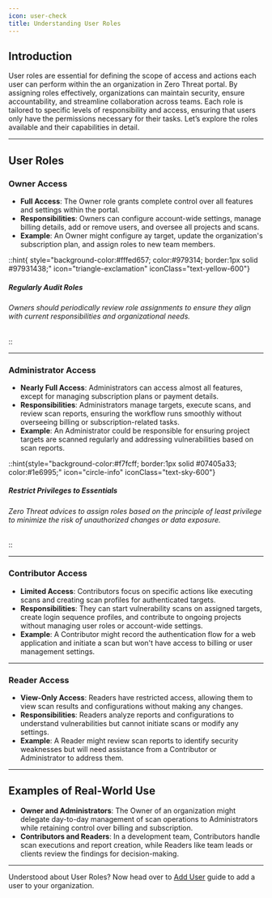 ```yaml
---
icon: user-check
title: Understanding User Roles
---
```



## Introduction

User roles are essential for defining the scope of access and actions each user can perform within the an organization in Zero Threat portal. By assigning roles effectively, organizations can maintain security, ensure accountability, and streamline collaboration across teams. Each role is tailored to specific levels of responsibility and access, ensuring that users only have the permissions necessary for their tasks. Let’s explore the roles available and their capabilities in detail.

***

## User Roles

### Owner Access

* **Full Access**: The Owner role grants complete control over all features and settings within the portal.
* **Responsibilities**: Owners can configure account-wide settings, manage billing details, add or remove users, and oversee all projects and scans.
* **Example**: An Owner might configure ay target, update the organization's subscription plan, and assign roles to new team members.

::hint{ style="background-color:#fffed657; color:#979314; border:1px solid #97931438;" icon="triangle-exclamation" iconClass="text-yellow-600"}
##### **Regularly Audit Roles**

###### Owners should periodically review role assignments to ensure they align with current responsibilities and organizational needs.
::

***

### Administrator Access

* **Nearly Full Access**: Administrators can access almost all features, except for managing subscription plans or payment details.
* **Responsibilities**: Administrators manage targets, execute scans, and review scan reports, ensuring the workflow runs smoothly without overseeing billing or subscription-related tasks.
* **Example**: An Administrator could be responsible for ensuring project targets are scanned regularly and addressing vulnerabilities based on scan reports.

::hint{style="background-color:#f7fcff; border:1px solid #07405a33; color:#1e6995;" icon="circle-info" iconClass="text-sky-600"}
##### **Restrict Privileges to Essentials**

###### Zero Threat advices to assign roles based on the principle of least privilege to minimize the risk of unauthorized changes or data exposure.
::

***

### Contributor Access

* **Limited Access**: Contributors focus on specific actions like executing scans and creating scan profiles for authenticated targets.
* **Responsibilities**: They can start vulnerability scans on assigned targets, create login sequence profiles, and contribute to ongoing projects without managing user roles or account-wide settings.
* **Example**: A Contributor might record the authentication flow for a web application and initiate a scan but won't have access to billing or user management settings.

***

### Reader Access

* **View-Only Access**: Readers have restricted access, allowing them to view scan results and configurations without making any changes.
* **Responsibilities**: Readers analyze reports and configurations to understand vulnerabilities but cannot initiate scans or modify any settings.
* **Example**: A Reader might review scan reports to identify security weaknesses but will need assistance from a Contributor or Administrator to address them.

***

## Examples of Real-World Use

* **Owner and Administrators**: The Owner of an organization might delegate day-to-day management of scan operations to Administrators while retaining control over billing and subscription.
* **Contributors and Readers**: In a development team, Contributors handle scan executions and report creation, while Readers like team leads or clients review the findings for decision-making.

***

Understood about User Roles? Now head over to [Add User](add-user.md "mention") guide to add a user to your organization.
